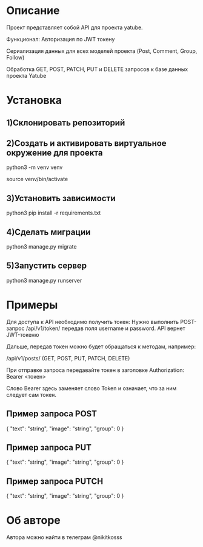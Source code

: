 # Описание

Проект представляет собой API для проекта yatube.

Функционал:
Авторизация по JWT токену

Сериализация данных для всех моделей проекта (Post, Comment, Group, Follow)

Обработка GET, POST, PATCH, PUT и DELETE запросов к базе данных проекта Yatube

# Установка

## 1)Склонировать репозиторий
## 2)Создать и активировать виртуальное окружение для проекта

python3 -m venv venv

source venv/bin/activate

## 3)Установить зависимости
python3 pip install -r requirements.txt

## 4)Сделать миграции
python3 manage.py migrate

## 5)Запустить сервер
python3 manage.py runserver

# Примеры

Для доступа к API необходимо получить токен: 
Нужно выполнить POST-запрос /api/v1/token/ передав поля username и password. API вернет JWT-токеню

Дальше, передав токен можно будет обращаться к методам, например: 

/api/v1/posts/ (GET, POST, PUT, PATCH, DELETE)

При отправке запроса передавайте токен в заголовке Authorization: Bearer <токен>

Слово Bearer здесь заменяет слово Token и означает, что за ним следует сам токен.

## Пример запроса POST

{
  "text": "string",
  "image": "string",
  "group": 0
}

## Пример запроса PUT

{
"text": "string",
"image": "string",
"group": 0
}

## Пример запроса PUTCH

{
"text": "string",
"image": "string",
"group": 0
}

# Об авторе

Автора можно найти в телеграм @nikitkosss